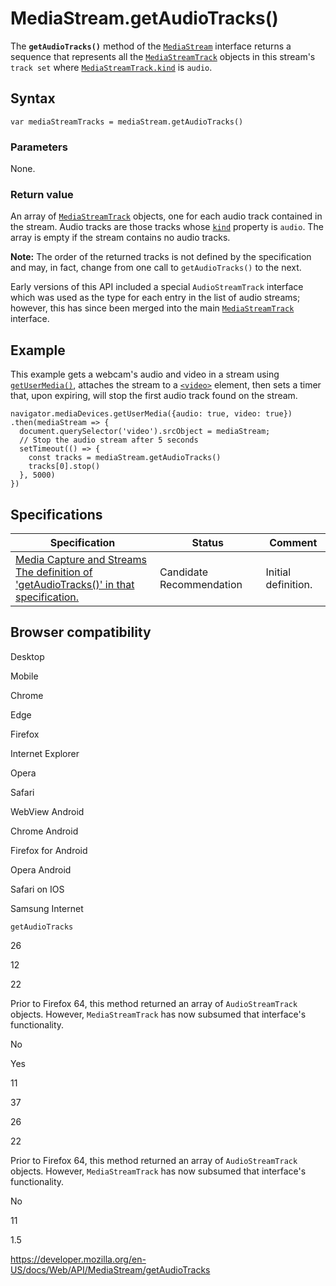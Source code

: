 # MediaStream.getAudioTracks()

The **`getAudioTracks()`** method of the [`MediaStream`](../mediastream) interface returns a sequence that represents all the [`MediaStreamTrack`](../mediastreamtrack) objects in this stream's `track set` where [`MediaStreamTrack.kind`](../mediastreamtrack/kind) is `audio`.

## Syntax

    var mediaStreamTracks = mediaStream.getAudioTracks()

### Parameters

None.

### Return value

An array of [`MediaStreamTrack`](../mediastreamtrack) objects, one for each audio track contained in the stream. Audio tracks are those tracks whose [`kind`](../mediastreamtrack/kind) property is `audio`. The array is empty if the stream contains no audio tracks.

**Note:** The order of the returned tracks is not defined by the specification and may, in fact, change from one call to `getAudioTracks()` to the next.

Early versions of this API included a special `AudioStreamTrack` interface which was used as the type for each entry in the list of audio streams; however, this has since been merged into the main [`MediaStreamTrack`](../mediastreamtrack) interface.

## Example

This example gets a webcam's audio and video in a stream using [`getUserMedia()`](../mediadevices/getusermedia), attaches the stream to a [`<video>`](https://developer.mozilla.org/en-US/docs/Web/HTML/Element/video) element, then sets a timer that, upon expiring, will stop the first audio track found on the stream.

    navigator.mediaDevices.getUserMedia({audio: true, video: true})
    .then(mediaStream => {
      document.querySelector('video').srcObject = mediaStream;
      // Stop the audio stream after 5 seconds
      setTimeout(() => {
        const tracks = mediaStream.getAudioTracks()
        tracks[0].stop()
      }, 5000)
    })

## Specifications

<table><thead><tr class="header"><th>Specification</th><th>Status</th><th>Comment</th></tr></thead><tbody><tr class="odd"><td><a href="https://w3c.github.io/mediacapture-main/#dom-mediastream-getaudiotracks">Media Capture and Streams<br />
<span class="small">The definition of 'getAudioTracks()' in that specification.</span></a></td><td><span class="spec-cr">Candidate Recommendation</span></td><td>Initial definition.</td></tr></tbody></table>

## Browser compatibility

Desktop

Mobile

Chrome

Edge

Firefox

Internet Explorer

Opera

Safari

WebView Android

Chrome Android

Firefox for Android

Opera Android

Safari on IOS

Samsung Internet

`getAudioTracks`

26

12

22

Prior to Firefox 64, this method returned an array of `AudioStreamTrack` objects. However, `MediaStreamTrack` has now subsumed that interface's functionality.

No

Yes

11

37

26

22

Prior to Firefox 64, this method returned an array of `AudioStreamTrack` objects. However, `MediaStreamTrack` has now subsumed that interface's functionality.

No

11

1.5

<a href="https://developer.mozilla.org/en-US/docs/Web/API/MediaStream/getAudioTracks" class="_attribution-link">https://developer.mozilla.org/en-US/docs/Web/API/MediaStream/getAudioTracks</a>
